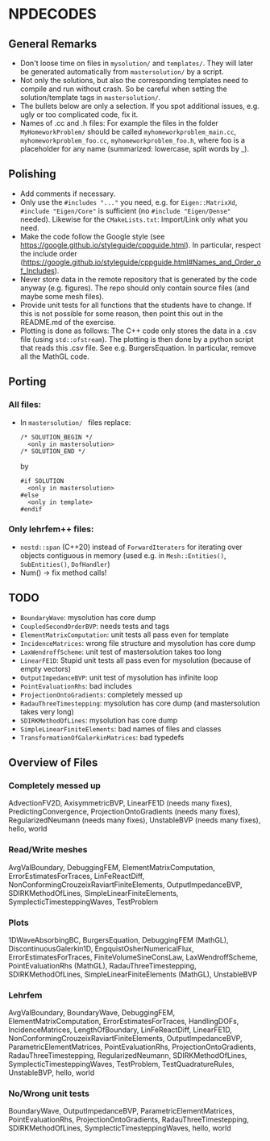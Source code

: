 # NPDECODES

## General Remarks

* Don't loose time on files in `mysolution/` and `templates/`. They will later be generated automatically from `mastersolution/` by a script.
* Not only the solutions, but also the corresponding templates need to compile and run without crash. So be careful when setting the solution/template tags in `mastersolution/`.
* The bullets below are only a selection. If you spot additional issues, e.g. ugly or too complicated code, fix it.
* Names of .cc and .h files: For example the files in the folder `MyHomeworkProblem/` should be called `myhomeworkproblem_main.cc`, `myhomeworkproblem_foo.cc`, `myhomeworkproblem_foo.h`, where foo is a placeholder for any name (summarized: lowercase, split words by _).

## Polishing

* Add comments if necessary.
* Only use the `#includes "..."` you need, e.g. for `Eigen::MatrixXd`, `#include "Eigen/Core"` is sufficient (no `#include "Eigen/Dense"` needed). Likewise for the `CMakeLists.txt`: Import/Link only what you need.
* Make the code follow the Google style (see https://google.github.io/styleguide/cppguide.html). In particular, respect the include order (https://google.github.io/styleguide/cppguide.html#Names_and_Order_of_Includes).
* Never store data in the remote repository that is generated by the code anyway (e.g. figures). The repo should only contain source files (and maybe some mesh files).
* Provide unit tests for all functions that the students have to change. If this is not possible for some reason, then point this out in the README.md of the exercise.
* Plotting is done as follows: The C++ code only stores the data in a .csv file (using `std::ofstream`). The plotting is then done by a python script that reads this .csv file. See e.g. BurgersEquation. In particular, remove all the MathGL code.

## Porting

### All files:

* In `mastersolution/ ` files replace:
    ```
    /* SOLUTION_BEGIN */
      <only in mastersolution>
    /* SOLUTION_END */
    ```
  by
    ```
    #if SOLUTION
      <only in mastersolution>
    #else
      <only in template>
    #endif
    ```

### Only lehrfem++ files:

* `nostd::span` (C++20) instead of `ForwardIteraters` for iterating over objects contiguous in memory (used e.g. in `Mesh::Entities()`, `SubEntities()`, `DofHandler`)
* Num() -> fix method calls!

## TODO

* `BoundaryWave`: mysolution has core dump
* `CoupledSecondOrderBVP`: needs tests and tags
* `ElementMatrixComputation`: unit tests all pass even for template
* `IncidenceMatrices`: wrong file structure and mysolution has core dump
* `LaxWendroffScheme`: unit test of mastersolution takes too long
* `LinearFE1D`: Stupid unit tests all pass even for mysolution (because of empty vectors)
* `OutputImpedanceBVP`: unit test of mysolution has infinite loop
* `PointEvaluationRhs`: bad includes
* `ProjectionOntoGradients`: completely messed up
* `RadauThreeTimestepping`: mysolution has core dump (and mastersolution takes very long)
* `SDIRKMethodOfLines`: mysolution has core dump
* `SimpleLinearFiniteElements`: bad names of files and classes
* `TransformationOfGalerkinMatrices`: bad typedefs

## Overview of Files

### Completely messed up
AdvectionFV2D, AxisymmetricBVP, LinearFE1D (needs many fixes), PredictingConvergence, ProjectionOntoGradients (needs many fixes), RegularizedNeumann (needs many fixes), UnstableBVP (needs many fixes), hello, world

### Read/Write meshes
AvgValBoundary, DebuggingFEM, ElementMatrixComputation, ErrorEstimatesForTraces, LinFeReactDiff, NonConformingCrouzeixRaviartFiniteElements, OutputImpedanceBVP, SDIRKMethodOfLines, SimpleLinearFiniteElements, SymplecticTimesteppingWaves, TestProblem

### Plots
1DWaveAbsorbingBC, BurgersEquation, DebuggingFEM (MathGL), DiscontinuousGalerkin1D, EngquistOsherNumericalFlux, ErrorEstimatesForTraces, FiniteVolumeSineConsLaw, LaxWendroffScheme, PointEvaluationRhs (MathGL), RadauThreeTimestepping, SDIRKMethodOfLines, SimpleLinearFiniteElements (MathGL), UnstableBVP

### Lehrfem
AvgValBoundary, BoundaryWave, DebuggingFEM, ElementMatrixComputation, ErrorEstimatesForTraces, HandlingDOFs, IncidenceMatrices, LengthOfBoundary, LinFeReactDiff, LinearFE1D, NonConformingCrouzeixRaviartFiniteElements, OutputImpedanceBVP, ParametricElementMatrices, PointEvaluationRhs, ProjectionOntoGradients, RadauThreeTimestepping, RegularizedNeumann, SDIRKMethodOfLines, SymplecticTimesteppingWaves, TestProblem, TestQuadratureRules, UnstableBVP, hello, world

### No/Wrong unit tests
BoundaryWave, OutputImpedanceBVP, ParametricElementMatrices, PointEvaluationRhs, ProjectionOntoGradients, RadauThreeTimestepping, SDIRKMethodOfLines, SymplecticTimesteppingWaves, hello, world
